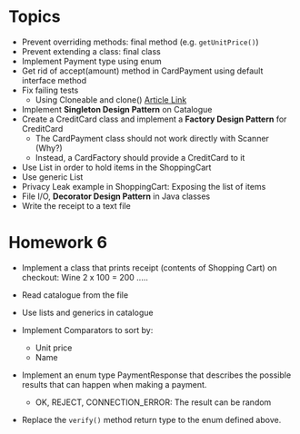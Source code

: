 # Topics

- Prevent overriding methods: final method (e.g. `getUnitPrice()`)
- Prevent extending a class: final class
- Implement Payment type using enum
- Get rid of accept(amount) method in CardPayment using default interface method
- Fix failing tests
  - Using Cloneable and clone() [Article Link](https://programming.guide/java/clone-and-cloneable.html)
- Implement **Singleton Design Pattern** on Catalogue
- Create a CreditCard class and implement a **Factory Design Pattern** for CreditCard
  - The CardPayment class should not work directly with Scanner (Why?)
  - Instead, a CardFactory should provide a CreditCard to it
- Use List in order to hold items in the ShoppingCart
- Use generic List
- Privacy Leak example in ShoppingCart: Exposing the list of items
- File I/O, **Decorator Design Pattern** in Java classes
- Write the receipt to a text file

# Homework 6

  - Implement a class that prints receipt (contents of Shopping Cart) on checkout:
    Wine     2       x 100 = 200
    .....

- Read catalogue from the file
- Use lists and generics in catalogue
- Implement Comparators to sort by:
  - Unit price
  - Name
- Implement an enum type PaymentResponse that describes the possible results that can happen when making a payment.
  - OK, REJECT, CONNECTION_ERROR: The result can be random
- Replace the `verify()` method return type to the enum defined above.
